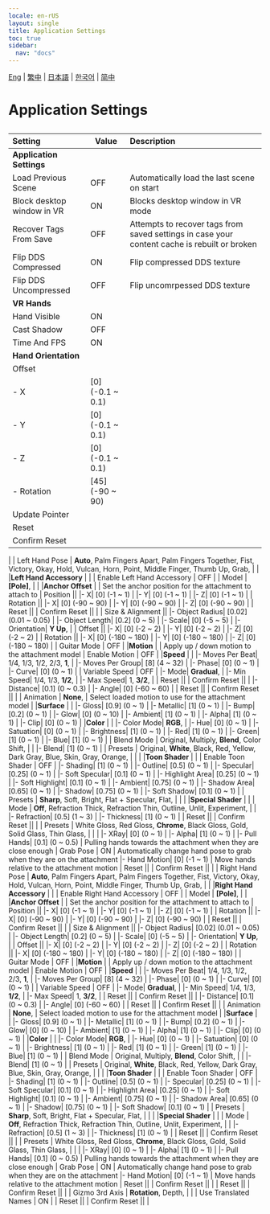 ```yaml
---
locale: en-rUS
layout: single
title: Application Settings
toc: true
sidebar:
  nav: "docs"
---
```

[Eng](/dancexr/menu/2025.4/system/application_settings.md) | [繁中](/tw/dancexr/menu/2025.4/system/application_settings.md) | [日本語](/jp/dancexr/menu/2025.4/system/application_settings.md) | [한국어](/kr/dancexr/menu/2025.4/system/application_settings.md) | [简中](/zh/dancexr/menu/2025.4/system/application_settings.md)
# Application Settings
## 
| Setting | Value | Description |
| :--- | --- | :--- |
|**Application Settings** | | 
| Load Previous Scene | OFF | Automatically load the last scene on start
| Block desktop window in VR | ON | Blocks desktop window in VR mode
| Recover Tags From Save | OFF | Attempts to recover tags from saved settings in case your content cache is rebuilt or broken
| Flip DDS Compressed | ON | Flip compressed DDS texture
| Flip DDS Uncompressed | OFF | Flip uncomrpessed DDS texture
|**VR Hands** | | 
| Hand Visible | ON | 
| Cast Shadow | OFF | 
| Time And FPS | ON | 
|**Hand Orientation** | | 
| Offset || 
|- X| [0] (-0.1 ~ 0.1) | 
|- Y| [0] (-0.1 ~ 0.1) | 
|- Z| [0] (-0.1 ~ 0.1) | 
|- Rotation| [45] (-90 ~ 90) | 
| Update Pointer || 
| Reset || 
| Confirm Reset || 
|
| Left Hand Pose |  **Auto**,  Palm Fingers Apart,  Palm Fingers Together,  Fist,  Victory,  Okay,  Hold,  Vulcan,  Horn,  Point,  Middle Finger,  Thumb Up,  Grab,  |  |
|**Left Hand Accessory** | | 
| Enable Left Hand Accessory | OFF | 
| Model |  **[Pole]**,  |  |
|**Anchor Offset** | | Set the anchor position for the attachment to attach to
| Position || 
|- X| [0] (-1 ~ 1) | 
|- Y| [0] (-1 ~ 1) | 
|- Z| [0] (-1 ~ 1) | 
| Rotation || 
|- X| [0] (-90 ~ 90) | 
|- Y| [0] (-90 ~ 90) | 
|- Z| [0] (-90 ~ 90) | 
| Reset || 
| Confirm Reset || 
|
| Size & Alignment || 
|- Object Radius| [0.02] (0.01 ~ 0.05) | 
|- Object Length| [0.2] (0 ~ 5) | 
|- Scale| [0] (-5 ~ 5) | 
|- Orientation|  **Y Up**,  | 
| Offset || 
|- X| [0] (-2 ~ 2) | 
|- Y| [0] (-2 ~ 2) | 
|- Z| [0] (-2 ~ 2) | 
| Rotation || 
|- X| [0] (-180 ~ 180) | 
|- Y| [0] (-180 ~ 180) | 
|- Z| [0] (-180 ~ 180) | 
| Guitar Mode | OFF | 
|**Motion** | | Apply up / down motion to the attachment model
| Enable Motion | OFF | 
|**Speed** | | 
|- Moves Per Beat|  1/4,  1/3,  1/2,  2/3,  **1**,  | 
|- Moves Per Group| [8] (4 ~ 32) | 
|- Phase| [0] (0 ~ 1) | 
|- Curve| [0] (0 ~ 1) | 
| Variable Speed | OFF | 
|- Mode|  **Gradual**,  | 
|- Min Speed|  1/4,  1/3,  **1/2**,  | 
|- Max Speed|  1,  **3/2**,  | 
| Reset || 
| Confirm Reset || 
|
|- Distance| [0.1] (0 ~ 0.3) | 
|- Angle| [0] (-60 ~ 60) | 
| Reset || 
| Confirm Reset || 
|
| Animation |  **None**,  | Select loaded motion to use for the attachment model |
|**Surface** | | 
|- Gloss| [0.9] (0 ~ 1) | 
|- Metallic| [1] (0 ~ 1) | 
|- Bump| [0.2] (0 ~ 1) | 
|- Glow| [0] (0 ~ 10) | 
|- Ambient| [1] (0 ~ 1) | 
|- Alpha| [1] (0 ~ 1) | 
|- Clip| [0] (0 ~ 1) | 
|**Color** | | 
|- Color Mode|  **RGB**,  | 
|- Hue| [0] (0 ~ 1) | 
|- Satuation| [0] (0 ~ 1) | 
|- Brightness| [1] (0 ~ 1) | 
|- Red| [1] (0 ~ 1) | 
|- Green| [1] (0 ~ 1) | 
|- Blue| [1] (0 ~ 1) | 
| Blend Mode |  Original,  Multiply,  **Blend**,  Color Shift,  |  |
|- Blend| [1] (0 ~ 1) | 
| Presets |  Original,  **White**,  Black,  Red,  Yellow,  Dark Gray,  Blue,  Skin,  Gray,  Orange,  |  |
|
|**Toon Shader** | | 
| Enable Toon Shader | OFF | 
|- Shading| [1] (0 ~ 1) | 
|- Outline| [0.5] (0 ~ 1) | 
|- Specular| [0.25] (0 ~ 1) | 
|- Soft Specular| [0.1] (0 ~ 1) | 
|- Highlight Area| [0.25] (0 ~ 1) | 
|- Soft Highlight| [0.1] (0 ~ 1) | 
|- Ambient| [0.75] (0 ~ 1) | 
|- Shadow Area| [0.65] (0 ~ 1) | 
|- Shadow| [0.75] (0 ~ 1) | 
|- Soft Shadow| [0.1] (0 ~ 1) | 
| Presets |  **Sharp**,  Soft,  Bright,  Flat + Specular,  Flat,  |  |
|
|**Special Shader** | | 
| Mode |  **Off**,  Refraction Thick,  Refraction Thin,  Outline,  Unlit,  Experiment,  |  |
|- Refraction| [0.5] (1 ~ 3) | 
|- Thickness| [1] (0 ~ 1) | 
| Reset || 
| Confirm Reset || 
|
| Presets |  White Gloss,  Red Gloss,  **Chrome**,  Black Gloss,  Gold,  Solid Glass,  Thin Glass,  |  |
|
|- XRay| [0] (0 ~ 1) | 
|- Alpha| [1] (0 ~ 1) | 
|- Pull Hands| [0.1] (0 ~ 0.5) | Pulling hands towards the attachment when they are close enough
| Grab Pose | ON | Automatically change hand pose to grab when they are on the attachment
|- Hand Motion| [0] (-1 ~ 1) | Move hands relative to the attachment motion
| Reset || 
| Confirm Reset || 
|
| Right Hand Pose |  **Auto**,  Palm Fingers Apart,  Palm Fingers Together,  Fist,  Victory,  Okay,  Hold,  Vulcan,  Horn,  Point,  Middle Finger,  Thumb Up,  Grab,  |  |
|**Right Hand Accessory** | | 
| Enable Right Hand Accessory | OFF | 
| Model |  **[Pole]**,  |  |
|**Anchor Offset** | | Set the anchor position for the attachment to attach to
| Position || 
|- X| [0] (-1 ~ 1) | 
|- Y| [0] (-1 ~ 1) | 
|- Z| [0] (-1 ~ 1) | 
| Rotation || 
|- X| [0] (-90 ~ 90) | 
|- Y| [0] (-90 ~ 90) | 
|- Z| [0] (-90 ~ 90) | 
| Reset || 
| Confirm Reset || 
|
| Size & Alignment || 
|- Object Radius| [0.02] (0.01 ~ 0.05) | 
|- Object Length| [0.2] (0 ~ 5) | 
|- Scale| [0] (-5 ~ 5) | 
|- Orientation|  **Y Up**,  | 
| Offset || 
|- X| [0] (-2 ~ 2) | 
|- Y| [0] (-2 ~ 2) | 
|- Z| [0] (-2 ~ 2) | 
| Rotation || 
|- X| [0] (-180 ~ 180) | 
|- Y| [0] (-180 ~ 180) | 
|- Z| [0] (-180 ~ 180) | 
| Guitar Mode | OFF | 
|**Motion** | | Apply up / down motion to the attachment model
| Enable Motion | OFF | 
|**Speed** | | 
|- Moves Per Beat|  1/4,  1/3,  1/2,  2/3,  **1**,  | 
|- Moves Per Group| [8] (4 ~ 32) | 
|- Phase| [0] (0 ~ 1) | 
|- Curve| [0] (0 ~ 1) | 
| Variable Speed | OFF | 
|- Mode|  **Gradual**,  | 
|- Min Speed|  1/4,  1/3,  **1/2**,  | 
|- Max Speed|  1,  **3/2**,  | 
| Reset || 
| Confirm Reset || 
|
|- Distance| [0.1] (0 ~ 0.3) | 
|- Angle| [0] (-60 ~ 60) | 
| Reset || 
| Confirm Reset || 
|
| Animation |  **None**,  | Select loaded motion to use for the attachment model |
|**Surface** | | 
|- Gloss| [0.9] (0 ~ 1) | 
|- Metallic| [1] (0 ~ 1) | 
|- Bump| [0.2] (0 ~ 1) | 
|- Glow| [0] (0 ~ 10) | 
|- Ambient| [1] (0 ~ 1) | 
|- Alpha| [1] (0 ~ 1) | 
|- Clip| [0] (0 ~ 1) | 
|**Color** | | 
|- Color Mode|  **RGB**,  | 
|- Hue| [0] (0 ~ 1) | 
|- Satuation| [0] (0 ~ 1) | 
|- Brightness| [1] (0 ~ 1) | 
|- Red| [1] (0 ~ 1) | 
|- Green| [1] (0 ~ 1) | 
|- Blue| [1] (0 ~ 1) | 
| Blend Mode |  Original,  Multiply,  **Blend**,  Color Shift,  |  |
|- Blend| [1] (0 ~ 1) | 
| Presets |  Original,  **White**,  Black,  Red,  Yellow,  Dark Gray,  Blue,  Skin,  Gray,  Orange,  |  |
|
|**Toon Shader** | | 
| Enable Toon Shader | OFF | 
|- Shading| [1] (0 ~ 1) | 
|- Outline| [0.5] (0 ~ 1) | 
|- Specular| [0.25] (0 ~ 1) | 
|- Soft Specular| [0.1] (0 ~ 1) | 
|- Highlight Area| [0.25] (0 ~ 1) | 
|- Soft Highlight| [0.1] (0 ~ 1) | 
|- Ambient| [0.75] (0 ~ 1) | 
|- Shadow Area| [0.65] (0 ~ 1) | 
|- Shadow| [0.75] (0 ~ 1) | 
|- Soft Shadow| [0.1] (0 ~ 1) | 
| Presets |  **Sharp**,  Soft,  Bright,  Flat + Specular,  Flat,  |  |
|
|**Special Shader** | | 
| Mode |  **Off**,  Refraction Thick,  Refraction Thin,  Outline,  Unlit,  Experiment,  |  |
|- Refraction| [0.5] (1 ~ 3) | 
|- Thickness| [1] (0 ~ 1) | 
| Reset || 
| Confirm Reset || 
|
| Presets |  White Gloss,  Red Gloss,  **Chrome**,  Black Gloss,  Gold,  Solid Glass,  Thin Glass,  |  |
|
|- XRay| [0] (0 ~ 1) | 
|- Alpha| [1] (0 ~ 1) | 
|- Pull Hands| [0.1] (0 ~ 0.5) | Pulling hands towards the attachment when they are close enough
| Grab Pose | ON | Automatically change hand pose to grab when they are on the attachment
|- Hand Motion| [0] (-1 ~ 1) | Move hands relative to the attachment motion
| Reset || 
| Confirm Reset || 
|
| Reset || 
| Confirm Reset || 
|
| Gizmo 3rd Axis |  **Rotation**,  Depth,  |  |
| Use Translated Names | ON | 
| Reset || 
| Confirm Reset || 
|
